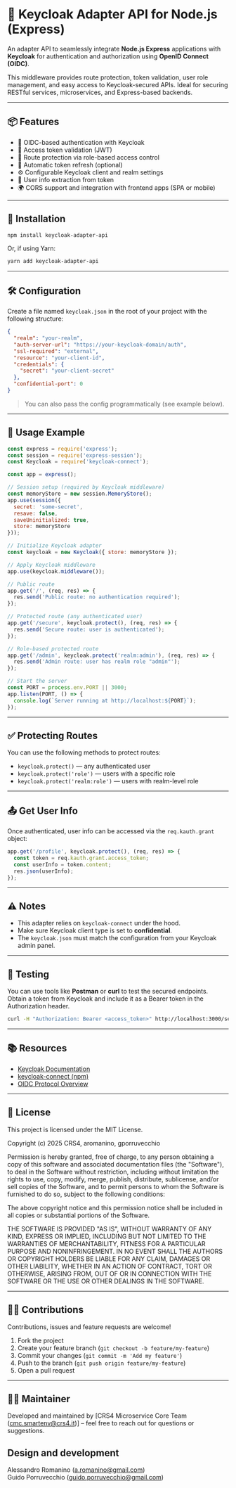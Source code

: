 # 🔐 Keycloak Adapter API for Node.js (Express)

An adapter API to seamlessly integrate **Node.js Express** applications with **Keycloak** for authentication and authorization using **OpenID Connect (OIDC)**.

This middleware provides route protection, token validation, user role management, and easy access to Keycloak-secured APIs. Ideal for securing RESTful services, microservices, and Express-based backends.

---

## 📦 Features

- 🔑 OIDC-based authentication with Keycloak
- 🧾 Access token validation (JWT)
- 🔐 Route protection via role-based access control
- 🔁 Automatic token refresh (optional)
- ⚙️ Configurable Keycloak client and realm settings
- 👤 User info extraction from token
- 🌍 CORS support and integration with frontend apps (SPA or mobile)

---

## 🚀 Installation

```bash
npm install keycloak-adapter-api
```

Or, if using Yarn:

```bash
yarn add keycloak-adapter-api
```

---

## 🛠️ Configuration

Create a file named `keycloak.json` in the root of your project with the following structure:

```json
{
  "realm": "your-realm",
  "auth-server-url": "https://your-keycloak-domain/auth",
  "ssl-required": "external",
  "resource": "your-client-id",
  "credentials": {
    "secret": "your-client-secret"
  },
  "confidential-port": 0
}
```

> You can also pass the config programmatically (see example below).

---

## 📄 Usage Example

```js
const express = require('express');
const session = require('express-session');
const Keycloak = require('keycloak-connect');

const app = express();

// Session setup (required by Keycloak middleware)
const memoryStore = new session.MemoryStore();
app.use(session({
  secret: 'some-secret',
  resave: false,
  saveUninitialized: true,
  store: memoryStore
}));

// Initialize Keycloak adapter
const keycloak = new Keycloak({ store: memoryStore });

// Apply Keycloak middleware
app.use(keycloak.middleware());

// Public route
app.get('/', (req, res) => {
  res.send('Public route: no authentication required');
});

// Protected route (any authenticated user)
app.get('/secure', keycloak.protect(), (req, res) => {
  res.send('Secure route: user is authenticated');
});

// Role-based protected route
app.get('/admin', keycloak.protect('realm:admin'), (req, res) => {
  res.send('Admin route: user has realm role "admin"');
});

// Start the server
const PORT = process.env.PORT || 3000;
app.listen(PORT, () => {
  console.log(`Server running at http://localhost:${PORT}`);
});
```

---

## ✅ Protecting Routes

You can use the following methods to protect routes:

- `keycloak.protect()` — any authenticated user
- `keycloak.protect('role')` — users with a specific role
- `keycloak.protect('realm:role')` — users with realm-level role

---

## 📤 Get User Info

Once authenticated, user info can be accessed via the `req.kauth.grant` object:

```js
app.get('/profile', keycloak.protect(), (req, res) => {
  const token = req.kauth.grant.access_token;
  const userInfo = token.content;
  res.json(userInfo);
});
```

---

## ⚠️ Notes

- This adapter relies on `keycloak-connect` under the hood.
- Make sure Keycloak client type is set to **confidential**.
- The `keycloak.json` must match the configuration from your Keycloak admin panel.

---

## 🧪 Testing

You can use tools like **Postman** or **curl** to test the secured endpoints. Obtain a token from Keycloak and include it as a Bearer token in the Authorization header.

```bash
curl -H "Authorization: Bearer <access_token>" http://localhost:3000/secure
```

---

## 📚 Resources

- [Keycloak Documentation](https://www.keycloak.org/documentation.html)
- [keycloak-connect (npm)](https://www.npmjs.com/package/keycloak-connect)
- [OIDC Protocol Overview](https://openid.net/connect/)

---

## 📝 License

This project is licensed under the MIT License.

Copyright (c) 2025 CRS4, aromanino, gporruvecchio

Permission is hereby granted, free of charge, to any person obtaining a copy
of this software and associated documentation files (the "Software"), to deal
in the Software without restriction, including without limitation the rights
to use, copy, modify, merge, publish, distribute, sublicense, and/or sell
copies of the Software, and to permit persons to whom the Software is
furnished to do so, subject to the following conditions:

The above copyright notice and this permission notice shall be included in all
copies or substantial portions of the Software.

THE SOFTWARE IS PROVIDED "AS IS", WITHOUT WARRANTY OF ANY KIND, EXPRESS OR
IMPLIED, INCLUDING BUT NOT LIMITED TO THE WARRANTIES OF MERCHANTABILITY,
FITNESS FOR A PARTICULAR PURPOSE AND NONINFRINGEMENT. IN NO EVENT SHALL THE
AUTHORS OR COPYRIGHT HOLDERS BE LIABLE FOR ANY CLAIM, DAMAGES OR OTHER
LIABILITY, WHETHER IN AN ACTION OF CONTRACT, TORT OR OTHERWISE, ARISING FROM,
OUT OF OR IN CONNECTION WITH THE SOFTWARE OR THE USE OR OTHER DEALINGS IN THE
SOFTWARE.

---

## 🙋‍♂️ Contributions

Contributions, issues and feature requests are welcome!

1. Fork the project
2. Create your feature branch (`git checkout -b feature/my-feature`)
3. Commit your changes (`git commit -m 'Add my feature'`)
4. Push to the branch (`git push origin feature/my-feature`)
5. Open a pull request

---

## 👨‍💻 Maintainer

Developed and maintained by [CRS4 Microservice Core Team ([cmc.smartenv@crs4.it](mailto:cmc.smartenv@crs4.it))] – feel free to reach out for questions or suggestions.

Design and development
------
Alessandro Romanino ([a.romanino@gmail.com](mailto:a.romanino@gmail.com))<br>
Guido Porruvecchio ([guido.porruvecchio@gmail.com](mailto:guido.porruvecchio@gmail.com))



